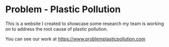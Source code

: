 # Problem - Plastic Pollution
This is a website I created to showcase some research my team is working on to address the root cause of plastic pollution. 

You can see our work at https://www.problemplasticpollution.com
